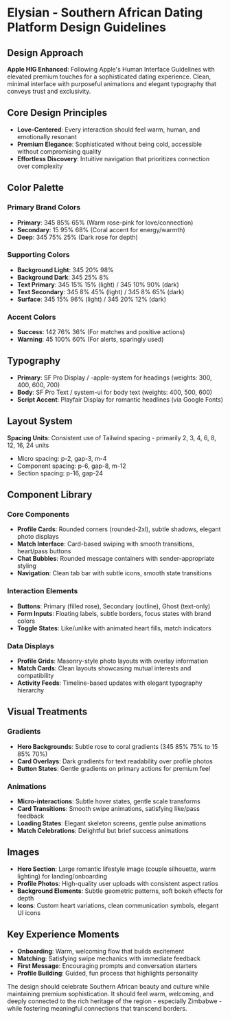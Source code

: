 # Elysian - Southern African Dating Platform Design Guidelines

## Design Approach
**Apple HIG Enhanced**: Following Apple's Human Interface Guidelines with elevated premium touches for a sophisticated dating experience. Clean, minimal interface with purposeful animations and elegant typography that conveys trust and exclusivity.

## Core Design Principles
- **Love-Centered**: Every interaction should feel warm, human, and emotionally resonant
- **Premium Elegance**: Sophisticated without being cold, accessible without compromising quality  
- **Effortless Discovery**: Intuitive navigation that prioritizes connection over complexity

## Color Palette

### Primary Brand Colors
- **Primary**: 345 85% 65% (Warm rose-pink for love/connection)
- **Secondary**: 15 95% 68% (Coral accent for energy/warmth)
- **Deep**: 345 75% 25% (Dark rose for depth)

### Supporting Colors  
- **Background Light**: 345 20% 98%
- **Background Dark**: 345 25% 8%
- **Text Primary**: 345 15% 15% (light) / 345 10% 90% (dark)
- **Text Secondary**: 345 8% 45% (light) / 345 8% 65% (dark)
- **Surface**: 345 15% 96% (light) / 345 20% 12% (dark)

### Accent Colors
- **Success**: 142 76% 36% (For matches and positive actions)
- **Warning**: 45 100% 60% (For alerts, sparingly used)

## Typography
- **Primary**: SF Pro Display / -apple-system for headings (weights: 300, 400, 600, 700)
- **Body**: SF Pro Text / system-ui for body text (weights: 400, 500, 600)
- **Script Accent**: Playfair Display for romantic headlines (via Google Fonts)

## Layout System
**Spacing Units**: Consistent use of Tailwind spacing - primarily 2, 3, 4, 6, 8, 12, 16, 24 units
- Micro spacing: p-2, gap-3, m-4
- Component spacing: p-6, gap-8, m-12  
- Section spacing: p-16, gap-24

## Component Library

### Core Components
- **Profile Cards**: Rounded corners (rounded-2xl), subtle shadows, elegant photo displays
- **Match Interface**: Card-based swiping with smooth transitions, heart/pass buttons
- **Chat Bubbles**: Rounded message containers with sender-appropriate styling
- **Navigation**: Clean tab bar with subtle icons, smooth state transitions

### Interaction Elements
- **Buttons**: Primary (filled rose), Secondary (outline), Ghost (text-only)
- **Form Inputs**: Floating labels, subtle borders, focus states with brand colors
- **Toggle States**: Like/unlike with animated heart fills, match indicators

### Data Displays
- **Profile Grids**: Masonry-style photo layouts with overlay information
- **Match Cards**: Clean layouts showcasing mutual interests and compatibility
- **Activity Feeds**: Timeline-based updates with elegant typography hierarchy

## Visual Treatments

### Gradients
- **Hero Backgrounds**: Subtle rose to coral gradients (345 85% 75% to 15 85% 70%)
- **Card Overlays**: Dark gradients for text readability over profile photos
- **Button States**: Gentle gradients on primary actions for premium feel

### Animations
- **Micro-interactions**: Subtle hover states, gentle scale transforms
- **Card Transitions**: Smooth swipe animations, satisfying like/pass feedback  
- **Loading States**: Elegant skeleton screens, gentle pulse animations
- **Match Celebrations**: Delightful but brief success animations

## Images
- **Hero Section**: Large romantic lifestyle image (couple silhouette, warm lighting) for landing/onboarding
- **Profile Photos**: High-quality user uploads with consistent aspect ratios
- **Background Elements**: Subtle geometric patterns, soft bokeh effects for depth
- **Icons**: Custom heart variations, clean communication symbols, elegant UI icons

## Key Experience Moments
- **Onboarding**: Warm, welcoming flow that builds excitement
- **Matching**: Satisfying swipe mechanics with immediate feedback
- **First Message**: Encouraging prompts and conversation starters
- **Profile Building**: Guided, fun process that highlights personality

The design should celebrate Southern African beauty and culture while maintaining premium sophistication. It should feel warm, welcoming, and deeply connected to the rich heritage of the region - especially Zimbabwe - while fostering meaningful connections that transcend borders.